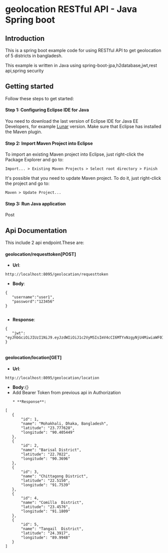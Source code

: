 
# geolocation RESTful API - Java Spring boot

## Introduction

This is a spring boot  example code for using  RESTful API to get geolocation of 5 districts in bangladesh.

This example is written in Java using spring-boot-jpa,h2database,jwt,rest api,spring security



## Getting started

Follow these steps to get started:

#### Step 1: Configuring Eclipse IDE for Java

You need to download the last version of Eclipse IDE for Java EE Developers, for example [Lunar](https://www.eclipse.org/downloads/packages/eclipse-ide-java-ee-developers/lunasr2) version. Make sure that Eclipse has installed the Maven plugin.


#### Step 2: Import Maven Project into Eclipse

To import an existing Maven project into Eclipse, just right-click the Package Explorer and go to:

`
Import... > Existing Maven Projects > Select root directory > Finish
`

It's possible that you need to update Maven project. To do it, just right-click the project and go to:

`
Maven > Update Project...
`


#### Step 3: Run Java application

Post
## Api Documentation

This include 2 api endpoint.These are:

#### geolocation/requesttoken[POST]
 * **Url**:
```
http://localhost:8095/geolocation/requesttoken
```
 * **Body**:
 ```
 {
    "username":"user1",
    "password":"123456"
}
    
   ```
   * **Response**:
 ```
{
    "jwt": "eyJhbGciOiJIUzI1NiJ9.eyJzdWIiOiJ1c2VyMSIsImV4cCI6MTYxNzgyNjU4MiwiaWF0IjoxNjE3NzkwNTgyfQ.g1Z8_BxbTmq07vpsPU5ppuLSv8Mmqa2IAf445hI2BFQ"
}
    
   ```

#### geolocation/location[GET]

* **Url**:
```
http://localhost:8095/geolocation/location
```
 * **Body**:{}
 * Add Bearer Token from previous api in Authorization
   ```
   * **Response**:
 ```
[
    {
        "id": 1,
        "name": "Mohakhali, Dhaka, Bangladesh",
        "latitude": "23.777628",
        "longitude": "90.405449"
    },
    {
        "id": 2,
        "name": "Barisal District",
        "latitude": "22.7022",
        "longitude": "90.3696"
    },
    {
        "id": 3,
        "name": "Chittagong District",
        "latitude": "22.5150",
        "longitude": "91.7539"
    },
    {
        "id": 4,
        "name": "Comilla  District",
        "latitude": "23.4576",
        "longitude": "91.1809"
    },
    {
        "id": 5,
        "name": "Tangail  District",
        "latitude": "24.3917",
        "longitude": "89.9948"
    }
]
    
   ```
